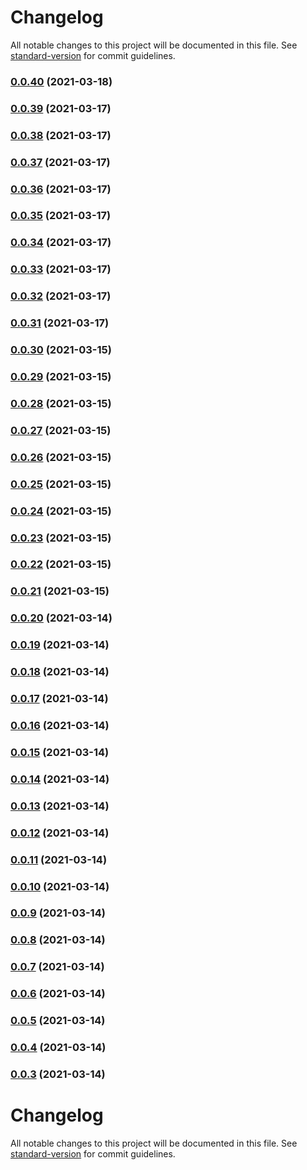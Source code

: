 # Changelog

All notable changes to this project will be documented in this file. See [standard-version](https://github.com/conventional-changelog/standard-version) for commit guidelines.

### [0.0.40](https://github.com/codermango/forum-server/compare/v0.0.39...v0.0.40) (2021-03-18)

### [0.0.39](https://github.com/codermango/forum-server/compare/v0.0.38...v0.0.39) (2021-03-17)

### [0.0.38](https://github.com/codermango/forum-server/compare/v0.0.37...v0.0.38) (2021-03-17)

### [0.0.37](https://github.com/codermango/forum-server/compare/v0.0.36...v0.0.37) (2021-03-17)

### [0.0.36](https://github.com/codermango/forum-server/compare/v0.0.35...v0.0.36) (2021-03-17)

### [0.0.35](https://github.com/codermango/forum-server/compare/v0.0.34...v0.0.35) (2021-03-17)

### [0.0.34](https://github.com/codermango/forum-server/compare/v0.0.33...v0.0.34) (2021-03-17)

### [0.0.33](https://github.com/codermango/forum-server/compare/v0.0.32...v0.0.33) (2021-03-17)

### [0.0.32](https://github.com/codermango/forum-server/compare/v0.0.31...v0.0.32) (2021-03-17)

### [0.0.31](https://github.com/codermango/forum-server/compare/v0.0.30...v0.0.31) (2021-03-17)

### [0.0.30](https://github.com/codermango/forum-server/compare/v0.0.29...v0.0.30) (2021-03-15)

### [0.0.29](https://github.com/codermango/forum-server/compare/v0.0.28...v0.0.29) (2021-03-15)

### [0.0.28](https://github.com/codermango/forum-server/compare/v0.0.27...v0.0.28) (2021-03-15)

### [0.0.27](https://github.com/codermango/forum-server/compare/v0.0.26...v0.0.27) (2021-03-15)

### [0.0.26](https://github.com/codermango/forum-server/compare/v0.0.25...v0.0.26) (2021-03-15)

### [0.0.25](https://github.com/codermango/forum-server/compare/v0.0.24...v0.0.25) (2021-03-15)

### [0.0.24](https://github.com/codermango/forum-server/compare/v0.0.23...v0.0.24) (2021-03-15)

### [0.0.23](https://github.com/codermango/forum-server/compare/v0.0.22...v0.0.23) (2021-03-15)

### [0.0.22](https://github.com/codermango/forum-server/compare/v0.0.21...v0.0.22) (2021-03-15)

### [0.0.21](https://github.com/codermango/forum-server/compare/v0.0.20...v0.0.21) (2021-03-15)

### [0.0.20](https://github.com/codermango/forum-server/compare/v0.0.19...v0.0.20) (2021-03-14)

### [0.0.19](https://github.com/codermango/forum-server/compare/v0.0.18...v0.0.19) (2021-03-14)

### [0.0.18](https://github.com/codermango/forum-server/compare/v0.0.17...v0.0.18) (2021-03-14)

### [0.0.17](https://github.com/codermango/forum-server/compare/v0.0.16...v0.0.17) (2021-03-14)

### [0.0.16](https://github.com/codermango/forum-server/compare/v0.0.15...v0.0.16) (2021-03-14)

### [0.0.15](https://github.com/codermango/forum-server/compare/v0.0.14...v0.0.15) (2021-03-14)

### [0.0.14](https://github.com/codermango/forum-server/compare/v0.0.13...v0.0.14) (2021-03-14)

### [0.0.13](https://github.com/codermango/forum-server/compare/v0.0.12...v0.0.13) (2021-03-14)

### [0.0.12](https://github.com/codermango/forum-server/compare/v0.0.11...v0.0.12) (2021-03-14)

### [0.0.11](https://github.com/codermango/forum-server/compare/v0.0.10...v0.0.11) (2021-03-14)

### [0.0.10](https://github.com/codermango/forum-server/compare/v0.0.9...v0.0.10) (2021-03-14)

### [0.0.9](https://github.com/codermango/forum-server/compare/v0.0.8...v0.0.9) (2021-03-14)

### [0.0.8](https://github.com/codermango/forum-server/compare/v0.0.7...v0.0.8) (2021-03-14)

### [0.0.7](https://github.com/codermango/forum-server/compare/v0.0.6...v0.0.7) (2021-03-14)

### [0.0.6](https://github.com/codermango/forum-server/compare/v0.0.5...v0.0.6) (2021-03-14)

### [0.0.5](https://github.com/codermango/forum-server/compare/v0.0.4...v0.0.5) (2021-03-14)

### [0.0.4](https://github.com/codermango/forum-server/compare/v0.0.3...v0.0.4) (2021-03-14)

### [0.0.3](https://github.com/codermango/forum-server/compare/v0.0.2...v0.0.3) (2021-03-14)

# Changelog

All notable changes to this project will be documented in this file. See [standard-version](https://github.com/conventional-changelog/standard-version) for commit guidelines.
